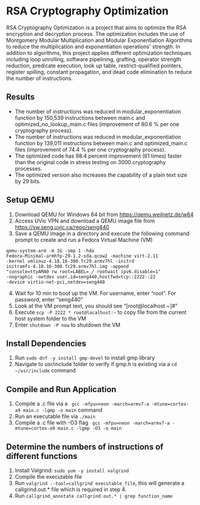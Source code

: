# RSA Cryptography Optimization
RSA Cryptography Optimization is a project that aims to optimize the RSA encryption and decryption process. The optimization includes the use of Montgomery Modular Multiplication and Modular Exponentiation Algorithms to reduce the multiplication and exponentiation operations' strength. In addition to algorithms, this project applies different optimization techniques including loop unrolling, software pipelining, grafting, operator strength reduction, predicate execution, look up table, restrict-qualified pointers, register spilling, constant propagation, and dead code elimination to reduce the number of instructions.

## Results
- The number of instructions was reduced in modular_exponentiation function by 150,539 instructions between main.c and optimized_no_lookup_main.c files (improvement of 80.6 % per one cryptography process).
- The number of instructions was reduced in modular_exponentiation function by 139,011 instructions between main.c and optimized_main.c files (improvement of 74.4 % per one cryptography process).
- The optimized code has 98.4 percent improvement (61 times) faster than the original code in stress testing on 3000 cryptography processes.
- The optimized version also increases the capability of a plain text size by 29 bits.  

## Setup QEMU
1. Download QEMU for Windows 64 bit from https://qemu.weilnetz.de/w64
2. Access UVic VPN and download a QEMU image file from https://sw.seng.uvic.ca/repo/seng440
3. Save a QEMU image in a directory and execute the following command prompt to create and run a Fedora Virtual Machine (VM)
```
qemu-system-arm -m 1G -smp 1 -hda
Fedora-Minimal-armhfp-29-1.2-sda.qcow2 -machine virt-2.11
-kernel vmlinuz-4.18.16-300.fc29.armv7hl -initrd
initramfs-4.18.16-300.fc29.armv7hl.img -append
"console=ttyAMA0 rw root=LABEL=_/ rootwait ipv6.disable=1"
-nographic -netdev user,id=seng440,hostfwd=tcp::2222-:22
-device virtio-net-pci,netdev=seng440
```
4. Wait for 10 min to boot up the VM. For username, enter “root”. For password, enter “seng440”
5. Look at the VM prompt text, you should see “[root@localhost
   ~]#”
7. Execute ``` scp -P 2222 * root@localhost:~ ``` to copy file from the current host system folder to the VM
6. Enter ``` shutdown -P now ``` to shutdown the VM

## Install Dependencies
1. Run ``` sudo dnf -y install gmp-devel ``` to install gmp library
2. Navigate to usr/include folder to verify if gmp.h is existing via a ``` cd ~/usr/include ``` command

## Compile and Run Application
1. Compile a .c file via a ```  gcc -mfpu=neon -march=armv7-a -mtune=cortex-a9 main.c -lgmp -o main ``` command
2. Run an executable file via ``` ./main ```
3. Compile a .c file with -O3 flag ```  gcc -mfpu=neon -march=armv7-a -mtune=cortex-a9 main.c -lgmp -O3 -o main ```

## Determine the numbers of instructions of different functions
1. Install Valgrind: ```sudo yum -y install valgrind```
2. Compile the executable file
3. Run ```valgrind --tool=callgrind executable_file```, this will generate a callgrind.out.* file which is required in step 4.
4. Run ```callgrind_annotate callgrind.out.* | grep function_name```

